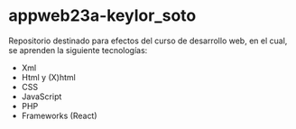 # appweb23a-keylor_soto

Repositorio destinado para efectos del curso de desarrollo web, en el cual, se aprenden la siguiente tecnologías:
- Xml
- Html y (X)html
- CSS
- JavaScript
- PHP
- Frameworks (React)
